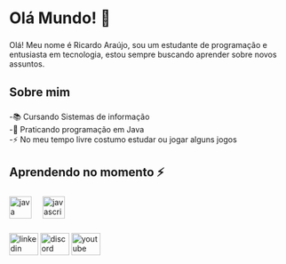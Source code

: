 <h1 align="left">Olá Mundo! 👋</h1>

###

<p align="left">Olá! Meu nome é Ricardo Araújo, sou um estudante de programação e entusiasta em tecnologia, estou sempre buscando aprender sobre novos assuntos.</p>

###

<h2 align="left">Sobre mim</h2>

###

<p align="left">-📚 Cursando Sistemas de informação <br>-🚀 Praticando programação em Java<br>-⚡ No meu tempo livre costumo estudar ou jogar alguns jogos</p>

###

<h2 align="left">Aprendendo no momento ⚡</h2>

###

<div align="left">
  <img src="https://cdn.jsdelivr.net/gh/devicons/devicon/icons/java/java-original.svg" height="40" alt="java logo"  />
  <img width="12" />
  <img src="https://cdn.jsdelivr.net/gh/devicons/devicon/icons/javascript/javascript-original.svg" height="40" alt="javascript logo"  />
</div>

###



###

<div align="left">
  <img src="https://raw.githubusercontent.com/maurodesouza/profile-readme-generator/master/src/assets/icons/social/linkedin/default.svg" width="52" height="40" alt="linkedin logo"  />
  <img src="https://raw.githubusercontent.com/maurodesouza/profile-readme-generator/master/src/assets/icons/social/discord/default.svg" width="52" height="40" alt="discord logo"  />
  <img src="https://raw.githubusercontent.com/maurodesouza/profile-readme-generator/master/src/assets/icons/social/youtube/default.svg" width="52" height="40" alt="youtube logo"  />
</div>

###

